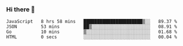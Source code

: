 ### Hi there 👋

<!--
**KLXLjun/KLXLjun** is a ✨ _special_ ✨ repository because its `README.md` (this file) appears on your GitHub profile.

Here are some ideas to get you started:

- 🔭 I’m currently working on ...
- 🌱 I’m currently learning ...
- 👯 I’m looking to collaborate on ...
- 🤔 I’m looking for help with ...
- 💬 Ask me about ...
- 📫 How to reach me: ...
- 😄 Pronouns: ...
- ⚡ Fun fact: ...
-->

<!--START_SECTION:waka-->
```text
JavaScript   8 hrs 58 mins   ██████████████████████▒░░   89.37 % 
JSON         53 mins         ██▒░░░░░░░░░░░░░░░░░░░░░░   08.91 % 
Go           10 mins         ▒░░░░░░░░░░░░░░░░░░░░░░░░   01.68 % 
HTML         0 secs          ░░░░░░░░░░░░░░░░░░░░░░░░░   00.04 % 
```
<!--END_SECTION:waka-->
